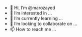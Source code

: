 - 👋 Hi, I’m @marozayed
- 👀 I’m interested in ...
- 🌱 I’m currently learning ...
- 💞️ I’m looking to collaborate on ...
- 📫 How to reach me ...

<!---
marozayed/marozayed is a ✨ special ✨ repository because its `README.md` (this file) appears on your GitHub profile.
You can click the Preview link to take a look at your changes.
--->

